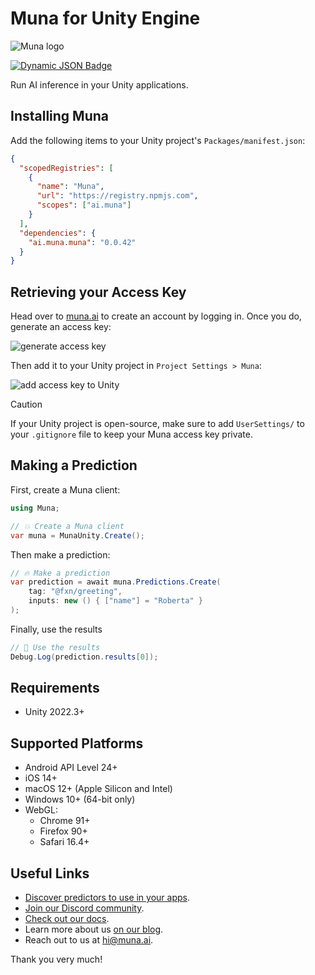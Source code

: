 # Muna for Unity Engine

![Muna logo](https://raw.githubusercontent.com/muna-ai/.github/main/logo_wide.png)

[![Dynamic JSON Badge](https://img.shields.io/badge/dynamic/json?url=https%3A%2F%2Fdiscord.com%2Fapi%2Finvites%2Fy5vwgXkz2f%3Fwith_counts%3Dtrue&query=%24.approximate_member_count&logo=discord&logoColor=white&label=Muna%20community)](https://discord.gg/muna)

Run AI inference in your Unity applications.

## Installing Muna
Add the following items to your Unity project's `Packages/manifest.json`:
```json
{
  "scopedRegistries": [
    {
      "name": "Muna",
      "url": "https://registry.npmjs.com",
      "scopes": ["ai.muna"]
    }
  ],
  "dependencies": {
    "ai.muna.muna": "0.0.42"
  }
}
```

## Retrieving your Access Key
Head over to [muna.ai](https://muna.ai) to create an account by logging in. Once you do, generate an access key:

![generate access key](https://raw.githubusercontent.com/muna-ai/.github/main/access_key.gif)

Then add it to your Unity project in `Project Settings > Muna`:

![add access key to Unity](settings.gif)

> [!CAUTION]
> If your Unity project is open-source, make sure to add `UserSettings/` to your `.gitignore` file to keep your Muna access key private.

## Making a Prediction
First, create a Muna client:
```csharp
using Muna;

// 💥 Create a Muna client
var muna = MunaUnity.Create();
```

Then make a prediction:
```csharp
// 🔥 Make a prediction
var prediction = await muna.Predictions.Create(
    tag: "@fxn/greeting",
    inputs: new () { ["name"] = "Roberta" }
);
```

Finally, use the results
```csharp
// 🚀 Use the results
Debug.Log(prediction.results[0]);
```

## Requirements
- Unity 2022.3+

## Supported Platforms
- Android API Level 24+
- iOS 14+
- macOS 12+ (Apple Silicon and Intel)
- Windows 10+ (64-bit only)
- WebGL:
  - Chrome 91+
  - Firefox 90+
  - Safari 16.4+

## Useful Links
- [Discover predictors to use in your apps](https://muna.ai/explore).
- [Join our Discord community](https://discord.gg/muna).
- [Check out our docs](https://docs.muna.ai).
- Learn more about us [on our blog](https://blog.muna.ai).
- Reach out to us at [hi@muna.ai](mailto:hi@muna.ai).

Thank you very much!
